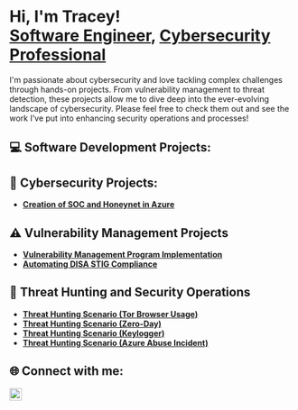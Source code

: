 <h1>Hi, I'm Tracey! <br/><a href="https://github.com/tleanne1">Software Engineer</a>, <a href="https://www.linkedin.com/in/tleanne/">Cybersecurity Professional</a> </h1>
I'm passionate about cybersecurity and love tackling complex challenges through hands-on projects. From vulnerability management to threat detection, these projects allow me to dive deep into the ever-evolving landscape of cybersecurity. Please feel free to check them out and see the work I’ve put into enhancing security operations and processes!

## 💻 Software Development Projects:

## 🔐 Cybersecurity Projects:

- **[Creation of SOC and Honeynet in Azure](https://github.com/tleanne1/Cloud-SOC)**
  
## ⚠️ Vulnerability Management Projects

- **[Vulnerability Management Program Implementation](https://github.com/tleanne1/vulnerability-management-program/tree/main)**
- **[Automating DISA STIG Compliance](https://github.com/tleanne1/STIGS-PowerShell-Scripts)**
<!--- - **[Programmatic Vulnerability Remediations (PowerShell and BASH)](https://github.com/joshcybertest/programmatic-vulnerability-remediations)** --->

## 🚨 Threat Hunting and Security Operations

- **[Threat Hunting Scenario (Tor Browser Usage)](https://github.com/tleanne1/threat-hunting-scenario-tor/tree/main)**
- **[Threat Hunting Scenario (Zero-Day)](https://github.com/tleanne1/threat-hunting-scenario-zero-day)**
- **[Threat Hunting Scenario (Keylogger)](https://github.com/tleanne1/threat-hunting-scenario-keylogger)**
- **[Threat Hunting Scenario (Azure Abuse Incident)](https://github.com/tleanne1/threat-hunting-scenario-keylogger)**

<h2>🌐 Connect with me:</h2>

[<img align="left" alt="TraceyBuentello | LinkedIn" width="22px" src="https://cdn.jsdelivr.net/npm/simple-icons@v3/icons/linkedin.svg" />][linkedin]

[linkedin]: https://www.linkedin.com/in/tleanne/
